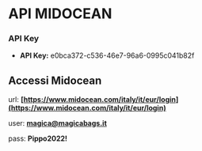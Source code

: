 # API MIDOCEAN

### API Key
- **API Key:** e0bca372-c536-46e7-96a6-0995c041b82f

## Accessi Midocean

url:    **[https://www.midocean.com/italy/it/eur/login](https://www.midocean.com/italy/it/eur/login)**

user:   **magica@magicabags.it**

pass:   **Pippo2022!**